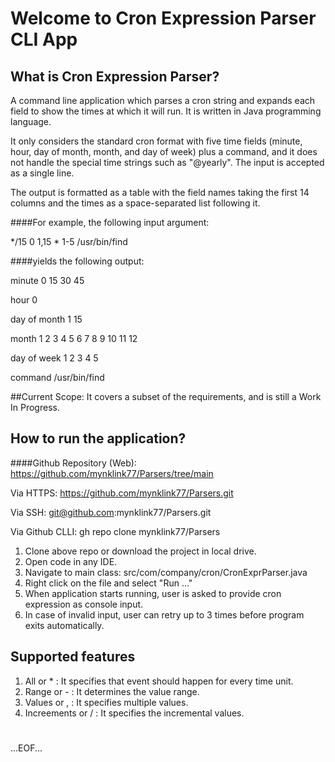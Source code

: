 # Welcome to Cron Expression Parser CLI App

## What is Cron Expression Parser?
A command line application which parses a cron string and expands each field to 
show the times at which it will run. It is written in Java programming language.

It only considers the standard cron format with five time fields 
(minute, hour, day of month, month, and day of week) plus a command, 
and it does not handle the special time strings such as "@yearly". 
The input is accepted as a single line.

The output is formatted as a table with the field names taking the first 14 columns 
and the times as a space-separated list following it. 

####For example, the following input argument:

*/15 0 1,15 * 1-5 /usr/bin/find

####yields the following output:

minute 0 15 30 45

hour  0

day of month 1 15

month 1 2 3 4 5 6 7 8 9 10 11 12 

day of week 1 2 3 4 5

command /usr/bin/find

##Current Scope: 
It covers a subset of the requirements, and is still a Work In Progress.

## How to run the application?
####Github Repository (Web): https://github.com/mynklink77/Parsers/tree/main

Via HTTPS: https://github.com/mynklink77/Parsers.git

Via SSH: git@github.com:mynklink77/Parsers.git

Via Github CLLI: gh repo clone mynklink77/Parsers

1. Clone above repo or download the project in local drive.
2. Open code in any IDE.
3. Navigate to main class: src/com/company/cron/CronExprParser.java
4. Right click on the file and select "Run ..."
5. When application starts running, user is asked to provide cron expression as console input.
6. In case of invalid input, user can retry up to 3 times before program exits automatically.

## Supported features
1. All or * : It specifies that event should happen for every time unit.
2. Range or - : It determines the value range.
3. Values or , : It specifies multiple values.
4. Increements or / : It specifies the incremental values.

#
...EOF...

